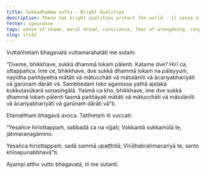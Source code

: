 ```yaml
---
title: Sukkadhamma sutta - Bright Qualities
description: These two bright qualities protect the world - 1) sense of shame and 2) moral dread.
fetter: ignorance
tags: sense of shame, moral dread, conscience, fear of wrongdoing, respect, brightness, spiritual life, bright qualities, iti, iti28-49
slug: iti42
---
```


Vuttañhetaṁ bhagavatā vuttamarahatāti me sutaṁ:

“Dveme, bhikkhave, sukkā dhammā lokaṁ pālenti. Katame dve? Hirī ca, ottappañca. Ime ce, bhikkhave, dve sukkā dhammā lokaṁ na pāleyyuṁ, nayidha paññāyetha mātāti vā mātucchāti vā mātulānīti vā ācariyabhariyāti vā garūnaṁ dārāti vā. Sambhedaṁ loko agamissa yathā ajeḷakā kukkuṭasūkarā soṇasiṅgālā. Yasmā ca kho, bhikkhave, ime dve sukkā dhammā lokaṁ pālenti tasmā paññāyati mātāti vā mātucchāti vā mātulānīti vā ācariyabhariyāti vā garūnaṁ dārāti vā”ti.

Etamatthaṁ bhagavā avoca. Tatthetaṁ iti vuccati:

“Yesañce hiriottappaṁ,
sabbadā ca na vijjati;
Vokkantā sukkamūlā te,
jātimaraṇagāmino.

Yesañca hiriottappaṁ,
sadā sammā upaṭṭhitā;
Virūḷhabrahmacariyā te,
santo khīṇapunabbhavā”ti.

Ayampi attho vutto bhagavatā, iti me sutanti.
